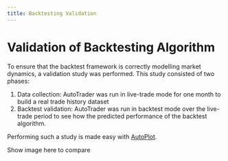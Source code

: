 ```yaml
---
title: Backtesting Validation
---
```


# Validation of Backtesting Algorithm

To ensure that the backtest framework is correctly modelling market dynamics, a validation study was performed. This 
study consisted of two phases: 
  1) Data collection: AutoTrader was run in live-trade mode for one month to build a real trade history dataset
  2) Backtest validation: AutoTrader was run in backtest mode over the live-trade period to see how the predicted performance 
     of the backtest algorithm.

Performing such a study is made easy with [AutoPlot](autoplot).


Show image here to compare






